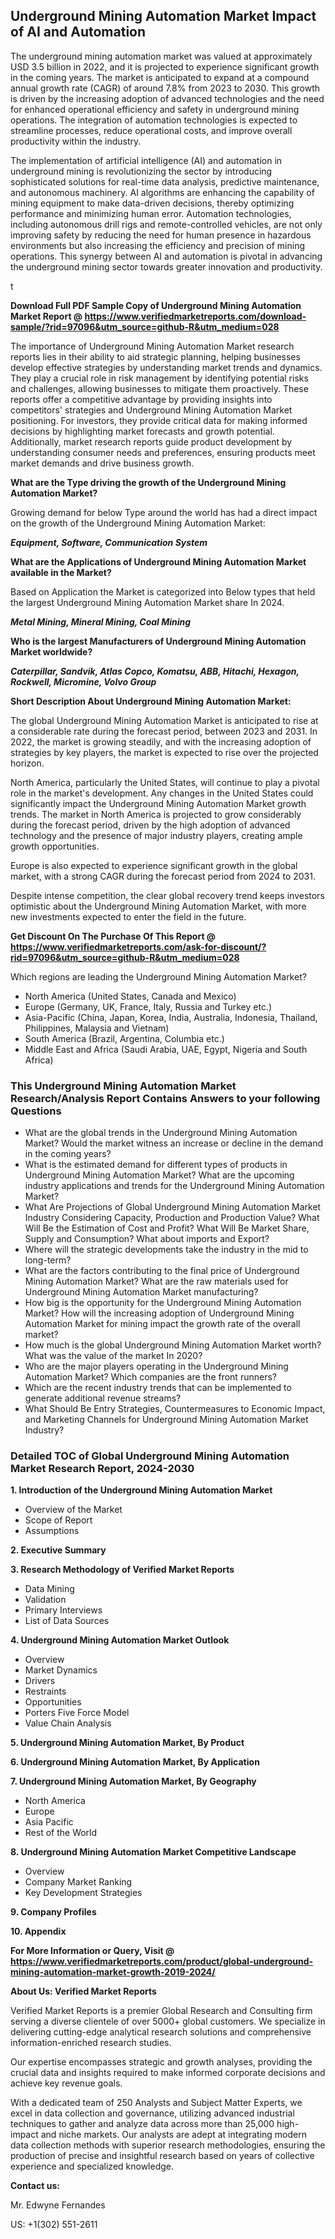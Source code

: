 <h2>Underground Mining Automation Market Impact of AI and Automation</h2><p>The underground mining automation market was valued at approximately USD 3.5 billion in 2022, and it is projected to experience significant growth in the coming years. The market is anticipated to expand at a compound annual growth rate (CAGR) of around 7.8% from 2023 to 2030. This growth is driven by the increasing adoption of advanced technologies and the need for enhanced operational efficiency and safety in underground mining operations. The integration of automation technologies is expected to streamline processes, reduce operational costs, and improve overall productivity within the industry.</p><p>The implementation of artificial intelligence (AI) and automation in underground mining is revolutionizing the sector by introducing sophisticated solutions for real-time data analysis, predictive maintenance, and autonomous machinery. AI algorithms are enhancing the capability of mining equipment to make data-driven decisions, thereby optimizing performance and minimizing human error. Automation technologies, including autonomous drill rigs and remote-controlled vehicles, are not only improving safety by reducing the need for human presence in hazardous environments but also increasing the efficiency and precision of mining operations. This synergy between AI and automation is pivotal in advancing the underground mining sector towards greater innovation and productivity.</p>t</p><p id="" class=""><strong>Download Full PDF Sample Copy of Underground Mining Automation Market Report @ <a href="https://www.verifiedmarketreports.com/download-sample/?rid=97096&utm_source=github-R&utm_medium=028" target="_blank">https://www.verifiedmarketreports.com/download-sample/?rid=97096&utm_source=github-R&utm_medium=028</a></strong></p><p>The importance of&nbsp;Underground Mining Automation Market research reports lies in their ability to aid strategic planning, helping businesses develop effective strategies by understanding market trends and dynamics. They play a crucial role in risk management by identifying potential risks and challenges, allowing businesses to mitigate them proactively. These reports offer a competitive advantage by providing insights into competitors' strategies and Underground Mining Automation Market positioning. For investors, they provide critical data for making informed decisions by highlighting market forecasts and growth potential. Additionally, market research reports guide product development by understanding consumer needs and preferences, ensuring products meet market demands and drive business growth.</p><p><strong>What are the&nbsp;Type driving the growth of the Underground Mining Automation Market?</strong></p><p id="" class="">Growing demand for below Type around the world has had a direct impact on the growth of the Underground Mining Automation Market:</p><em><strong>Equipment, Software, Communication System</strong></em></p><strong>What are the&nbsp;Applications&nbsp;of Underground Mining Automation Market available in the Market?</strong></p><p id="" class="">Based on Application the Market is categorized into Below types that held the largest Underground Mining Automation Market share In 2024.</p><em><strong>Metal Mining, Mineral Mining, Coal Mining</strong></em></p><strong>Who is the largest Manufacturers of Underground Mining Automation Market worldwide?</strong></p><p><em><strong>Caterpillar, Sandvik, Atlas Copco, Komatsu, ABB, Hitachi, Hexagon, Rockwell, Micromine, Volvo Group</strong></em></p><p id="" class=""><strong>Short Description About Underground Mining Automation Market:</strong></p><p>The global Underground Mining Automation Market is anticipated to rise at a considerable rate during the forecast period, between 2023 and 2031. In 2022, the market is growing steadily, and with the increasing adoption of strategies by key players, the market is expected to rise over the projected horizon.</p><p>North America, particularly the United States, will continue to play a pivotal role in the market's development. Any changes in the United States could significantly impact the Underground Mining Automation Market growth trends. The market in North America is projected to grow considerably during the forecast period, driven by the high adoption of advanced technology and the presence of major industry players, creating ample growth opportunities.</p><p>Europe is also expected to experience significant growth in the global market, with a strong CAGR during the forecast period from 2024 to 2031.</p><p>Despite intense competition, the clear global recovery trend keeps investors optimistic about the Underground Mining Automation Market, with more new investments expected to enter the field in the future.</p><p id="" class=""><strong>Get Discount On The Purchase Of This Report @ <a href="https://www.verifiedmarketreports.com/ask-for-discount/?rid=97096&utm_source=github-R&utm_medium=028" target="_blank">https://www.verifiedmarketreports.com/ask-for-discount/?rid=97096&utm_source=github-R&utm_medium=028</a></strong></p>Which regions are leading the Underground Mining Automation Market?</p><ul><li>North America (United States, Canada and Mexico)</li><li>Europe (Germany, UK, France, Italy, Russia and Turkey etc.)</li><li>Asia-Pacific (China, Japan, Korea, India, Australia, Indonesia, Thailand, Philippines, Malaysia and Vietnam)</li><li>South America (Brazil, Argentina, Columbia etc.)</li><li>Middle East and Africa (Saudi Arabia, UAE, Egypt, Nigeria and South Africa)</li></ul><h3 id="" class="">This Underground Mining Automation Market Research/Analysis Report Contains Answers to your following Questions</h3><ul><li>What are the global trends in the Underground Mining Automation Market? Would the market witness an increase or decline in the demand in the coming years?</li><li>What is the estimated demand for different types of products in Underground Mining Automation Market? What are the upcoming industry applications and trends for the Underground Mining Automation Market?</li><li>What Are Projections of Global Underground Mining Automation Market Industry Considering Capacity, Production and Production Value? What Will Be the Estimation of Cost and Profit? What Will Be Market Share, Supply and Consumption? What about imports and Export?</li><li>Where will the strategic developments take the industry in the mid to long-term?</li><li>What are the factors contributing to the final price of Underground Mining Automation Market? What are the raw materials used for Underground Mining Automation Market manufacturing?</li><li>How big is the opportunity for the Underground Mining Automation Market? How will the increasing adoption of Underground Mining Automation Market for mining impact the growth rate of the overall market?</li><li>How much is the global Underground Mining Automation Market worth? What was the value of the market In 2020?</li><li>Who are the major players operating in the Underground Mining Automation Market? Which companies are the front runners?</li><li>Which are the recent industry trends that can be implemented to generate additional revenue streams?</li><li>What Should Be Entry Strategies, Countermeasures to Economic Impact, and Marketing Channels for Underground Mining Automation Market Industry?</li></ul><h3 id="" class="">Detailed TOC of Global Underground Mining Automation Market Research Report, 2024-2030</h3><p id="" class=""><strong>1. Introduction of the Underground Mining Automation Market</strong></p><ul><li>Overview of the Market</li><li>Scope of Report</li><li>Assumptions</li></ul><p id="" class=""><strong>2. Executive Summary</strong></p><p id="" class=""><strong>3. Research Methodology of Verified Market Reports</strong></p><ul><li>Data Mining</li><li>Validation</li><li>Primary Interviews</li><li>List of Data Sources</li></ul><p id="" class=""><strong>4. Underground Mining Automation Market Outlook</strong></p><ul><li>Overview</li><li>Market Dynamics</li><li>Drivers</li><li>Restraints</li><li>Opportunities</li><li>Porters Five Force Model</li><li>Value Chain Analysis</li></ul><p id="" class=""><strong>5. Underground Mining Automation Market, By Product</strong></p><p id="" class=""><strong>6. Underground Mining Automation Market, By Application</strong></p><p id="" class=""><strong>7. Underground Mining Automation Market, By Geography</strong></p><ul><li>North America</li><li>Europe</li><li>Asia Pacific</li><li>Rest of the World</li></ul><p id="" class=""><strong>8. Underground Mining Automation Market Competitive Landscape</strong></p><ul><li>Overview</li><li>Company Market Ranking</li><li>Key Development Strategies</li></ul><p id="" class=""><strong>9. Company Profiles</strong></p><p id="" class=""><strong>10. Appendix</strong></p><p id="" class=""><strong>For More Information or Query, Visit @ <a href="https://www.verifiedmarketreports.com/product/global-underground-mining-automation-market-growth-2019-2024/" target="_blank">https://www.verifiedmarketreports.com/product/global-underground-mining-automation-market-growth-2019-2024/</a></strong></p><p id="" class=""><strong>About Us: Verified Market Reports</strong></p><p id="" class="">Verified Market Reports is a premier Global Research and Consulting firm serving a diverse clientele of over 5000+ global customers. We specialize in delivering cutting-edge analytical research solutions and comprehensive information-enriched research studies.</p><p id="" class="">Our expertise encompasses strategic and growth analyses, providing the crucial data and insights required to make informed corporate decisions and achieve key revenue goals.</p><p id="" class="">With a dedicated team of 250 Analysts and Subject Matter Experts, we excel in data collection and governance, utilizing advanced industrial techniques to gather and analyze data across more than 25,000 high-impact and niche markets. Our analysts are adept at integrating modern data collection methods with superior research methodologies, ensuring the production of precise and insightful research based on years of collective experience and specialized knowledge.</p><p id="" class=""><strong>Contact us:</strong></p><p id="" class="">Mr. Edwyne Fernandes</p><p id="" class="">US: +1(302) 551-2611</p>